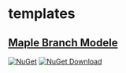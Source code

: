 # templates

## [Maple Branch Modele](./dotnet/README.md)

[![NuGet](https://img.shields.io/nuget/v/Maple.Branch.Module.svg?style=flat-square)](https://www.nuget.org/packages/Maple.Branch.Module)
[![NuGet Download](https://img.shields.io/nuget/dt/Maple.Branch.Module.svg?style=flat-square)](https://www.nuget.org/packages/Maple.Branch.Module)
